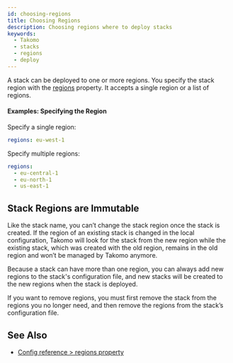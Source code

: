 ```yaml
---
id: choosing-regions
title: Choosing Regions
description: Choosing regions where to deploy stacks
keywords:
  - Takomo
  - stacks
  - regions
  - deploy
---
```


A stack can be deployed to one or more regions. You specify the stack region with the [regions](/docs/config-reference/stacks#regions) property. It accepts a single region or a list of regions.

#### Examples: Specifying the Region

Specify a single region:

```yaml
regions: eu-west-1
```

Specify multiple regions:

```yaml
regions:
  - eu-central-1
  - eu-north-1
  - us-east-1
```

## Stack Regions are Immutable

Like the stack name, you can’t change the stack region once the stack is created. If the region of an existing stack is changed in the local configuration, Takomo will look for the stack from the new region while the existing stack, which was created with the old region, remains in the old region and won’t be managed by Takomo anymore.

Because a stack can have more than one region, you can always add new regions to the stack's configuration file, and new stacks will be created to the new regions when the stack is deployed.

If you want to remove regions, you must first remove the stack from the regions you no longer need, and then remove the regions from the stack’s configuration file.

## See Also

- [Config reference > regions property](/docs/config-reference/stacks#regions)